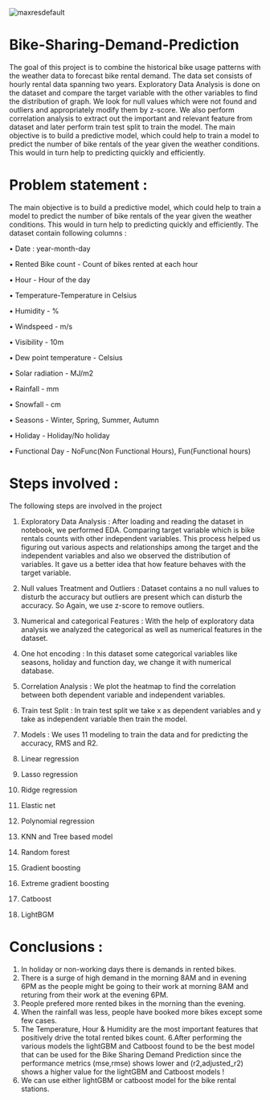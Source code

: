 ![maxresdefault](https://github.com/kartik-pisudde/Seoul-Bike-Sharing-Demand-Prediction/assets/117140067/e2815197-ad18-4636-89ee-e9b04e9b6d4b)
# Bike-Sharing-Demand-Prediction
The goal of this project is to combine the historical bike usage patterns with the weather data to forecast bike rental demand. The data set consists of hourly rental data spanning two years.
Exploratory Data Analysis is done on the dataset and compare the target variable with the other variables to find the distribution of graph. We look for null values which were not found and outliers and appropriately modify them by z-score. We also perform correlation analysis to extract out the important and relevant feature from dataset and later perform train test split to train the model.
The main objective is to build a predictive model, which could help to train a model to predict the number of bike rentals of the year given the weather conditions.  This would in turn help to predicting quickly and efficiently.

# 	Problem statement :

The main objective is to build a predictive model, which could help to train a model to predict the number of bike rentals of the year given the weather conditions.  This would in turn help to predicting quickly and efficiently.
The dataset contain following columns : 

•	Date : year-month-day

•	Rented Bike count - Count of bikes rented at each hour

•	Hour - Hour of the day

•	Temperature-Temperature in Celsius

•	Humidity - %

•	Windspeed - m/s

•	Visibility - 10m

•	Dew point temperature - Celsius

•	Solar radiation - MJ/m2

•	Rainfall - mm

•	Snowfall - cm

•	Seasons - Winter, Spring, Summer, Autumn

•	Holiday - Holiday/No holiday

•	Functional Day - NoFunc(Non Functional Hours), Fun(Functional hours)


#	Steps involved :

The following steps are involved in the project
1.	Exploratory Data Analysis : 
After loading and reading the dataset in notebook, we performed EDA. Comparing target variable which is bike rentals counts with other independent variables. This process helped us figuring out various aspects and relationships among the target and the independent variables and also we observed the distribution of variables. It gave us a better idea that how feature behaves with the target variable.
2.	Null values Treatment and Outliers :
Dataset contains a no null values to disturb the accuracy but outliers are present which can disturb the accuracy. So Again,  we use z-score to remove outliers.

3.	Numerical and categorical Features : With the help of exploratory data analysis we analyzed the categorical as well as numerical features in the dataset.

4.	One hot encoding :
In this dataset some categorical variables like seasons, holiday and function day, we change it with numerical database.

5.	Correlation Analysis :
We plot the heatmap to find  the correlation between both dependent variable and independent variables.

6.	Train test Split :
In train test split we take x as dependent variables and y take as independent variable then train the model.

7.	Models :
We uses 11 modeling  to train the data and for predicting the accuracy, RMS and R2.  
1.	Linear regression
2.	Lasso regression
3.	Ridge regression
4.	Elastic net
5.	Polynomial regression
6.	KNN and Tree based model
7.	Random forest
8.	Gradient boosting
9.	Extreme gradient boosting
10.	Catboost
11.	LightBGM

#	Conclusions : 
1. In holiday or non-working days there is demands in rented bikes.
2.  There is a surge of high demand in the morning 8AM and in evening 6PM as the people    might be going to their work at morning 8AM and returing from their work at the evening 6PM.
3. People prefered more rented bikes in the morning than the evening.
4. When the rainfall was less, people have booked more bikes except some few cases.
5. The Temperature, Hour & Humidity are the most important features that positively drive the total rented bikes count.
6.After performing the various models the lightGBM and Catboost found to be the best model that can be used for the Bike Sharing Demand Prediction since the performance metrics (mse,rmse) shows lower and (r2,adjusted_r2) shows a higher value for the lightGBM and Catboost models !
7. We can use either lightGBM or catboost model for the bike rental stations.



